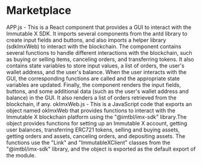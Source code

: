 # Marketplace
APP.js - This is a React component that provides a GUI to interact with the Immutable X SDK. It imports several components from the antd library to create input fields and buttons, and also imports a helper library (sdkImxWeb) to interact with the blockchain. The component contains several functions to handle different interactions with the blockchain, such as buying or selling items, canceling orders, and transferring tokens. It also contains state variables to store input values, a list of orders, the user's wallet address, and the user's balance. When the user interacts with the GUI, the corresponding functions are called and the appropriate state variables are updated. Finally, the component renders the input fields, buttons, and some additional data (such as the user's wallet address and balance) in the GUI. It also renders a list of orders retrieved from the blockchain, if any.
okImxWeb.js - This is a JavaScript code that exports an object named okImxWeb that provides functions to interact with the Immutable X blockchain platform using the "@imtbl/imx-sdk" library.The object provides functions for setting up an Immutable X account, getting user balances, transferring ERC721 tokens, selling and buying assets, getting orders and assets, canceling orders, and depositing assets. The functions use the "Link" and "ImmutableXClient" classes from the "@imtbl/imx-sdk" library, and the object is exported as the default export of the module.

